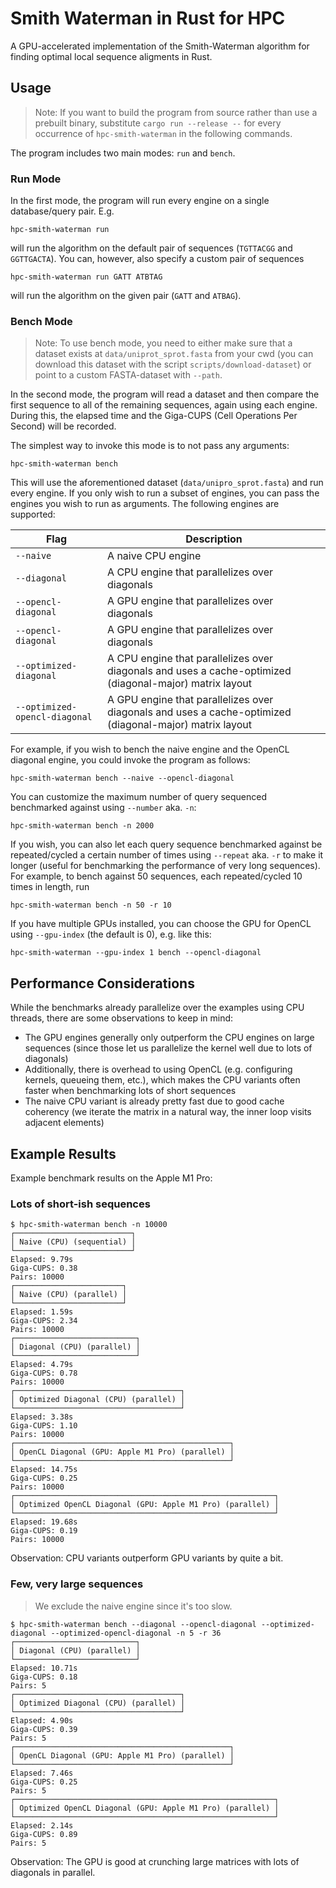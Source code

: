 # Smith Waterman in Rust for HPC

A GPU-accelerated implementation of the Smith-Waterman algorithm for finding optimal local sequence aligments in Rust.

## Usage

> Note: If you want to build the program from source rather than use a prebuilt binary, substitute `cargo run --release --` for every occurrence of `hpc-smith-waterman` in the following commands.

The program includes two main modes: `run` and `bench`.

### Run Mode

In the first mode, the program will run every engine on a single database/query pair. E.g.

```
hpc-smith-waterman run
```

will run the algorithm on the default pair of sequences (`TGTTACGG` and `GGTTGACTA`). You can, however, also specify a custom pair of sequences

```
hpc-smith-waterman run GATT ATBTAG
```

will run the algorithm on the given pair (`GATT` and `ATBAG`).

### Bench Mode

> Note: To use bench mode, you need to either make sure that a dataset exists at `data/uniprot_sprot.fasta` from your cwd (you can download this dataset with the script `scripts/download-dataset`) or point to a custom FASTA-dataset with `--path`.

In the second mode, the program will read a dataset and then compare the first sequence to all of the remaining sequences, again using each engine. During this, the elapsed time and the Giga-CUPS (Cell Operations Per Second) will be recorded.

The simplest way to invoke this mode is to not pass any arguments:

```
hpc-smith-waterman bench
```

This will use the aforementioned dataset (`data/unipro_sprot.fasta`) and run every engine. If you only wish to run a subset of engines, you can pass the engines you wish to run as arguments. The following engines are supported:

| Flag | Description |
| ---- | ----------- |
| `--naive` | A naive CPU engine |
| `--diagonal` | A CPU engine that parallelizes over diagonals |
| `--opencl-diagonal` | A GPU engine that parallelizes over diagonals |
| `--opencl-diagonal` | A GPU engine that parallelizes over diagonals |
| `--optimized-diagonal` | A CPU engine that parallelizes over diagonals and uses a cache-optimized (diagonal-major) matrix layout |
| `--optimized-opencl-diagonal` | A GPU engine that parallelizes over diagonals and uses a cache-optimized (diagonal-major) matrix layout |

For example, if you wish to bench the naive engine and the OpenCL diagonal engine, you could invoke the program as follows:

```
hpc-smith-waterman bench --naive --opencl-diagonal
```

You can customize the maximum number of query sequenced benchmarked against using `--number` aka. `-n`:

```
hpc-smith-waterman bench -n 2000
```

If you wish, you can also let each query sequence benchmarked against be repeated/cycled a certain number of times using `--repeat` aka. `-r` to make it longer (useful for benchmarking the performance of very long sequences). For example, to bench against 50 sequences, each repeated/cycled 10 times in length, run

```
hpc-smith-waterman bench -n 50 -r 10
```

If you have multiple GPUs installed, you can choose the GPU for OpenCL using `--gpu-index` (the default is 0), e.g. like this:

```
hpc-smith-waterman --gpu-index 1 bench --opencl-diagonal
```

## Performance Considerations

While the benchmarks already parallelize over the examples using CPU threads, there are some observations to keep in mind:

- The GPU engines generally only outperform the CPU engines on large sequences (since those let us parallelize the kernel well due to lots of diagonals)
- Additionally, there is overhead to using OpenCL (e.g. configuring kernels, queueing them, etc.), which makes the CPU variants often faster when benchmarking lots of short sequences
- The naive CPU variant is already pretty fast due to good cache coherency (we iterate the matrix in a natural way, the inner loop visits adjacent elements)

## Example Results

Example benchmark results on the Apple M1 Pro:

### Lots of short-ish sequences

```
$ hpc-smith-waterman bench -n 10000
┌──────────────────────────┐
│ Naive (CPU) (sequential) │
└──────────────────────────┘
Elapsed: 9.79s
Giga-CUPS: 0.38
Pairs: 10000
┌────────────────────────┐
│ Naive (CPU) (parallel) │
└────────────────────────┘
Elapsed: 1.59s
Giga-CUPS: 2.34
Pairs: 10000
┌───────────────────────────┐
│ Diagonal (CPU) (parallel) │
└───────────────────────────┘
Elapsed: 4.79s
Giga-CUPS: 0.78
Pairs: 10000
┌─────────────────────────────────────┐
│ Optimized Diagonal (CPU) (parallel) │
└─────────────────────────────────────┘
Elapsed: 3.38s
Giga-CUPS: 1.10
Pairs: 10000
┌────────────────────────────────────────────────┐
│ OpenCL Diagonal (GPU: Apple M1 Pro) (parallel) │
└────────────────────────────────────────────────┘
Elapsed: 14.75s
Giga-CUPS: 0.25
Pairs: 10000
┌──────────────────────────────────────────────────────────┐
│ Optimized OpenCL Diagonal (GPU: Apple M1 Pro) (parallel) │
└──────────────────────────────────────────────────────────┘
Elapsed: 19.68s
Giga-CUPS: 0.19
Pairs: 10000
```

Observation: CPU variants outperform GPU variants by quite a bit.

### Few, very large sequences

> We exclude the naive engine since it's too slow.

```
$ hpc-smith-waterman bench --diagonal --opencl-diagonal --optimized-diagonal --optimized-opencl-diagonal -n 5 -r 36
┌───────────────────────────┐
│ Diagonal (CPU) (parallel) │
└───────────────────────────┘
Elapsed: 10.71s
Giga-CUPS: 0.18
Pairs: 5
┌─────────────────────────────────────┐
│ Optimized Diagonal (CPU) (parallel) │
└─────────────────────────────────────┘
Elapsed: 4.90s
Giga-CUPS: 0.39
Pairs: 5
┌────────────────────────────────────────────────┐
│ OpenCL Diagonal (GPU: Apple M1 Pro) (parallel) │
└────────────────────────────────────────────────┘
Elapsed: 7.46s
Giga-CUPS: 0.25
Pairs: 5
┌──────────────────────────────────────────────────────────┐
│ Optimized OpenCL Diagonal (GPU: Apple M1 Pro) (parallel) │
└──────────────────────────────────────────────────────────┘
Elapsed: 2.14s
Giga-CUPS: 0.89
Pairs: 5
```

Observation: The GPU is good at crunching large matrices with lots of diagonals in parallel.

